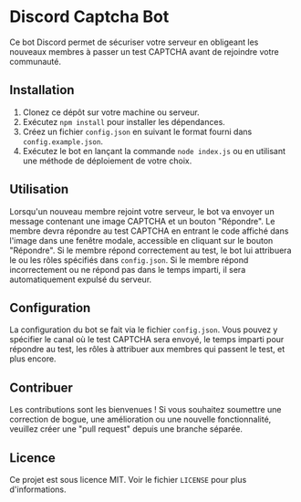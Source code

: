 # Discord Captcha Bot

Ce bot Discord permet de sécuriser votre serveur en obligeant les nouveaux membres à passer un test CAPTCHA avant de rejoindre votre communauté.

## Installation

1. Clonez ce dépôt sur votre machine ou serveur.
2. Exécutez `npm install` pour installer les dépendances.
3. Créez un fichier `config.json` en suivant le format fourni dans `config.example.json`.
4. Exécutez le bot en lançant la commande `node index.js` ou en utilisant une méthode de déploiement de votre choix.

## Utilisation

Lorsqu'un nouveau membre rejoint votre serveur, le bot va envoyer un message contenant une image CAPTCHA et un bouton "Répondre". Le membre devra répondre au test CAPTCHA en entrant le code affiché dans l'image dans une fenêtre modale, accessible en cliquant sur le bouton "Répondre". Si le membre répond correctement au test, le bot lui attribuera le ou les rôles spécifiés dans `config.json`. Si le membre répond incorrectement ou ne répond pas dans le temps imparti, il sera automatiquement expulsé du serveur.

## Configuration

La configuration du bot se fait via le fichier `config.json`. Vous pouvez y spécifier le canal où le test CAPTCHA sera envoyé, le temps imparti pour répondre au test, les rôles à attribuer aux membres qui passent le test, et plus encore.

## Contribuer

Les contributions sont les bienvenues ! Si vous souhaitez soumettre une correction de bogue, une amélioration ou une nouvelle fonctionnalité, veuillez créer une "pull request" depuis une branche séparée.

## Licence

Ce projet est sous licence MIT. Voir le fichier `LICENSE` pour plus d'informations.
